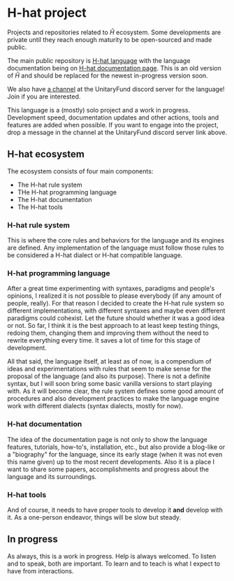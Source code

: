# H-hat project

Projects and repositories related to $\hat{H}$ ecosystem. Some developments are private until they reach enough maturity to be open-sourced and made public.

The main public repository is [H-hat language](https://github.com/hhat-lang/hhat_lang) with the language documentation being on [H-hat documentation page](https://github.com/Doomsk/hhat_lang_webpage). This is an old version of $\hat{H}$ and should be replaced for the newest in-progress version soon.

We also have [a channel](https://discord.gg/unitary-fund-764231928676089909) at the UnitaryFund discord server for the language! Join if you are interested.

This language is a (mostly) solo project and a work in progress. Development speed, documentation updates and other actions, tools and features are added when possible. If you want to engage into the project, drop a message in the channel at the UnitaryFund discord server link above.


## H-hat ecosystem

The ecosystem consists of four main components:
- The H-hat rule system
- THe H-hat programming language
- The H-hat documentation
- The H-hat tools

### H-hat rule system

This is where the core rules and behaviors for the language and its engines are defined. Any implementation of the language must follow those rules to be considered a H-hat dialect or H-hat compatible language.

### H-hat programming language

After a great time experimenting with syntaxes, paradigms and people's opinions, I realized it is not possible to please everybody (if any amount of people, really). For that reason I decided to create the H-hat rule system so different implementations, with different syntaxes and maybe even different paradigms could cohexist. Let the future should whether it was a good idea or not. So far, I think it is the best approach to at least keep testing things, redoing them, changing them and improving them without the need to rewrite everything every time. It saves a lot of time for this stage of development.

All that said, the language itself, at least as of now, is a compendium of ideas and experimentations with rules that seem to make sense for the proposal of the language (and also its purpose). There is not a definite syntax, but I will soon bring some basic vanilla versions to start playing with. As it will become clear, the rule system defines some good amount of procedures and also development practices to make the language engine work with different dialects (syntax dialects, mostly for now).

### H-hat documentation

The idea of the documentation page is not only to show the language features, tutorials, how-to's, installation, etc., but also provide a blog-like or a "biography" for the language, since its early stage (when it was not even this name given) up to the most recent developments. Also it is a place I want to share some papers, accomplishments and progress about the language and its surroundings.

### H-hat tools

And of course, it needs to have proper tools to develop it **and** develop with it. As a one-person endeavor, things will be slow but steady.

## In progress

As always, this is a work in progress. Help is always welcomed. To listen and to speak, both are important. To learn and to teach is what I expect to have from interactions.

